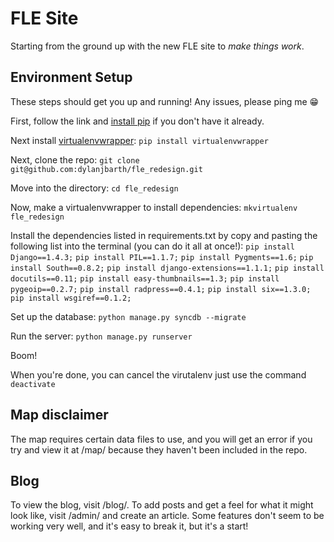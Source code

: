 # FLE Site 

Starting from the ground up with the new FLE site to _make_ _things_ _work_. 

## Environment Setup 

These steps should get you up and running! Any issues, please ping me :grin:

First, follow the link and [install pip](https://pypi.python.org/pypi/pip) if you don't have it already. 

Next install [virtualenvwrapper](http://virtualenvwrapper.readthedocs.org/en/latest/):
`pip install virtualenvwrapper`

Next, clone the repo:
`git clone git@github.com:dylanjbarth/fle_redesign.git`

Move into the directory:
`cd fle_redesign`

Now, make a virtualenvwrapper to install dependencies:
`mkvirtualenv fle_redesign`

Install the dependencies listed in requirements.txt by copy and pasting the following list into the terminal (you can do it all at once!):
`pip install Django==1.4.3;`
`pip install PIL==1.1.7;`
`pip install Pygments==1.6;`
`pip install South==0.8.2;`
`pip install django-extensions==1.1.1;`
`pip install docutils==0.11;`
`pip install easy-thumbnails==1.3;`
`pip install pygeoip==0.2.7;`
`pip install radpress==0.4.1;`
`pip install six==1.3.0;`
`pip install wsgiref==0.1.2;`

Set up the database:
`python manage.py syncdb --migrate`

Run the server:
`python manage.py runserver`

Boom!

When you're done, you can cancel the virutalenv just use the command
`deactivate`

## Map disclaimer
The map requires certain data files to use, and you will get an error if you try and view it at /map/ because they haven't been included in the repo. 

## Blog
To view the blog, visit /blog/. To add posts and get a feel for what it might look like, visit /admin/ and create an article. Some features don't seem to be working very well, and it's easy to break it, but it's a start!


